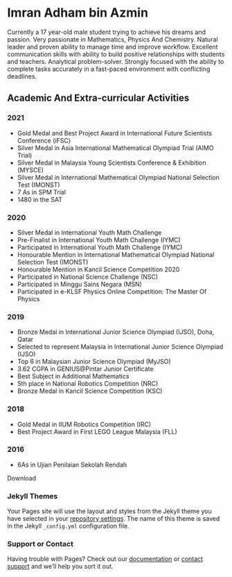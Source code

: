 # Imran Adham bin Azmin

Currently a 17 year-old male student trying to achieve his dreams and passion. Very passionate in Mathematics, Physics And Chemistry. Natural leader and proven ability to manage time and improve workflow. Excellent communication skills with ability to build positive relationships with students and teachers. Analytical problem-solver. Strongly focused with the ability to complete tasks accurately in a fast-paced environment with conflicting deadlines.

## Academic And Extra-curricular Activities

### 2021
* Gold Medal and Best Project Award in International Future Scientists Conference (iFSC) 
* Silver Medal in Asia International Mathematical Olympiad Trial (AIMO Trial)
* Silver Medal in Malaysia Young Scientists Conference & Exhibition (MYSCE)
* Silver Medal in International Mathematical Olympiad National Selection Test (IMONST)
* 7 As in SPM Trial
* 1480 in the SAT

### 2020
* Silver Medal in International Youth Math Challenge
 * Pre-Finalist in International Youth Math Challenge (IYMC)
 * Participated in International Youth Math Challenge (IYMC)
* Honourable Mention in International Mathematical Olympiad National Selection Test (IMONST)
* Honourable Mention in Kancil Science Competition 2020
* Participated in National Science Challenge (NSC)
* Participated in Minggu Sains Negara (MSN)
* Participated in e-KLSF Physics Online Competition: The Master Of Physics

### 2019
* Bronze Medal in International Junior Science Olympiad (IJSO), Doha, Qatar
 * Selected to represent Malaysia in International Junior Science Olympiad (IJSO)
* Top 6 in Malaysian Junior Science Olympiad (MyJSO)
* 3.62 CGPA in GENIUS@Pintar Junior Certificate
* Best Subject in Additional Mathematics
*  5th place in National Robotics Competition (NRC)
*  Bronze Medal in Kancil Science Competition (KSC)

### 2018

* Gold Medal in IIUM Robotics Competition (IRC)
* Best Project Award in First LEGO League Malaysia (FLL)

### 2016
* 6As in Ujian Penilaian Sekolah Rendah

<!-- Place this tag where you want the button to render. -->
<github-button href="https://github.com/ntkme/github-buttons/archive/HEAD.zip" data-color-scheme="no-preference: dark; light: light; dark: dark;" data-icon="octicon-download" data-size="large" aria-label="Download ntkme/github-buttons on GitHub">Download</github-button>

### Jekyll Themes

Your Pages site will use the layout and styles from the Jekyll theme you have selected in your [repository settings](https://github.com/ImranAdham/imranadham/settings/pages). The name of this theme is saved in the Jekyll `_config.yml` configuration file.

### Support or Contact

Having trouble with Pages? Check out our [documentation](https://docs.github.com/categories/github-pages-basics/) or [contact support](https://support.github.com/contact) and we’ll help you sort it out.
